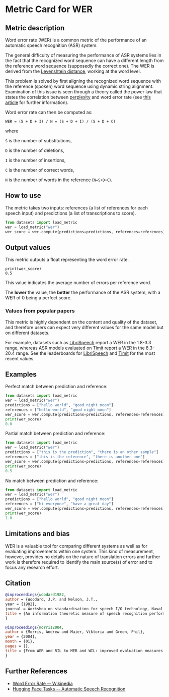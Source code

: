 # Metric Card for WER

## Metric description
Word error rate (WER) is a common metric of the performance of an automatic speech recognition (ASR) system. 

The general difficulty of measuring the performance of ASR systems lies in the fact that the recognized word sequence can have a different length from the reference word sequence (supposedly the correct one). The WER is derived from the [Levenshtein distance](https://en.wikipedia.org/wiki/Levenshtein_distance), working at the word level.

This problem is solved by first aligning the recognized word sequence with the reference (spoken) word sequence using dynamic string alignment. Examination of this issue is seen through a theory called the power law that states the correlation between [perplexity](https://huggingface.co/metrics/perplexity) and word error rate (see [this article](https://www.cs.cmu.edu/~roni/papers/eval-metrics-bntuw-9802.pdf) for further information).

Word error rate can then be computed as:

`WER = (S + D + I) / N = (S + D + I) / (S + D + C)`

where

`S` is the number of substitutions,

`D` is the number of deletions,

`I` is the number of insertions,

`C` is the number of correct words,

`N` is the number of words in the reference (`N=S+D+C`).


## How to use 

The metric takes two inputs: references (a list of references for each speech input) and predictions (a list of transcriptions to score).


```python
from datasets import load_metric
wer = load_metric("wer")
wer_score = wer.compute(predictions=predictions, references=references)
```
## Output values

This metric outputs a float representing the word error rate.

```
print(wer_score)
0.5
```

This value indicates the average number of errors per reference word. 

The **lower** the value, the **better** the performance of the ASR system, with a WER of 0 being a perfect score.

### Values from popular papers

This metric is highly dependent on the content and quality of the dataset, and therefore users can expect very different values for the same model but on different datasets.

For example, datasets such as [LibriSpeech](https://huggingface.co/datasets/librispeech_asr) report a WER in the 1.8-3.3 range, whereas ASR models evaluated on [Timit](https://huggingface.co/datasets/timit_asr) report a WER in the 8.3-20.4 range. 
See the leaderboards for [LibriSpeech](https://paperswithcode.com/sota/speech-recognition-on-librispeech-test-clean) and [Timit](https://paperswithcode.com/sota/speech-recognition-on-timit) for the most recent values.

## Examples 

Perfect match between prediction and reference:

```python
from datasets import load_metric
wer = load_metric("wer")
predictions = ["hello world", "good night moon"]
references = ["hello world", "good night moon"]
wer_score = wer.compute(predictions=predictions, references=references)
print(wer_score)
0.0
```

Partial match between prediction and reference:

```python
from datasets import load_metric
wer = load_metric("wer")
predictions = ["this is the prediction", "there is an other sample"]
references = ["this is the reference", "there is another one"]
wer_score = wer.compute(predictions=predictions, references=references)
print(wer_score)
0.5
```

No match between prediction and reference:

```python
from datasets import load_metric
wer = load_metric("wer")
predictions = ["hello world", "good night moon"]
references = ["hi everyone", "have a great day"]
wer_score = wer.compute(predictions=predictions, references=references)
print(wer_score)
1.0
```

## Limitations and bias

WER is a valuable tool for comparing different systems as well as for evaluating improvements within one system. This kind of measurement, however, provides no details on the nature of translation errors and further work is therefore required to identify the main source(s) of error and to focus any research effort. 

## Citation

```bibtex
@inproceedings{woodard1982,
author = {Woodard, J.P. and Nelson, J.T.,
year = {1982},
journal = Ẅorkshop on standardisation for speech I/O technology, Naval Air Development Center, Warminster, PA},
title = {An information theoretic measure of speech recognition performance}
}
```

```bibtex
@inproceedings{morris2004,
author = {Morris, Andrew and Maier, Viktoria and Green, Phil},
year = {2004},
month = {01},
pages = {},
title = {From WER and RIL to MER and WIL: improved evaluation measures for connected speech recognition.}
}
```

## Further References 

- [Word Error Rate -- Wikipedia](https://en.wikipedia.org/wiki/Word_error_rate)
- [Hugging Face Tasks -- Automatic Speech Recognition](https://huggingface.co/tasks/automatic-speech-recognition)
